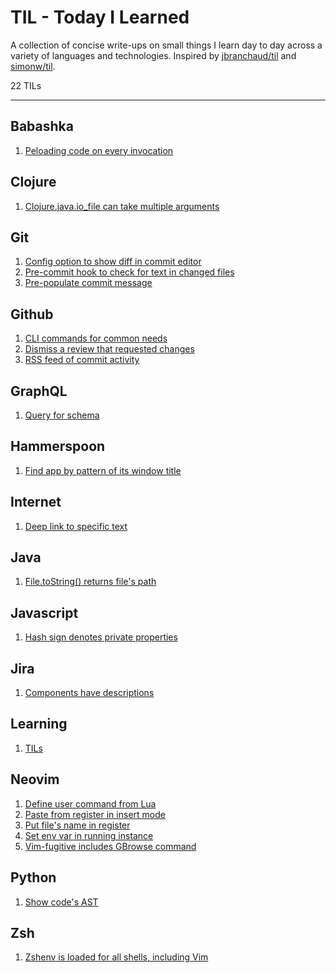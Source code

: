 # TIL - Today I Learned

A collection of concise write-ups on small things I learn day to day across a variety of languages and technologies. Inspired by [jbranchaud/til](https://github.com/jbranchaud/til) and [simonw/til](https://github.com/simonw/til).

22 TILs

---

## Babashka
1. [Peloading code on every invocation](https://github.com/exupero/til/blob/main/Babashka/Peloading%20code%20on%20every%20invocation.md)

## Clojure
1. [Clojure.java.io_file can take multiple arguments](https://github.com/exupero/til/blob/main/Clojure/Clojure.java.io_file%20can%20take%20multiple%20arguments.md)

## Git
1. [Config option to show diff in commit editor](https://github.com/exupero/til/blob/main/Git/Config%20option%20to%20show%20diff%20in%20commit%20editor.md)
2. [Pre-commit hook to check for text in changed files](https://github.com/exupero/til/blob/main/Git/Pre-commit%20hook%20to%20check%20for%20text%20in%20changed%20files.md)
3. [Pre-populate commit message](https://github.com/exupero/til/blob/main/Git/Pre-populate%20commit%20message.md)

## Github
1. [CLI commands for common needs](https://github.com/exupero/til/blob/main/Github/CLI%20commands%20for%20common%20needs.md)
2. [Dismiss a review that requested changes](https://github.com/exupero/til/blob/main/Github/Dismiss%20a%20review%20that%20requested%20changes.md)
3. [RSS feed of commit activity](https://github.com/exupero/til/blob/main/Github/RSS%20feed%20of%20commit%20activity.md)

## GraphQL
1. [Query for schema](https://github.com/exupero/til/blob/main/GraphQL/Query%20for%20schema.md)

## Hammerspoon
1. [Find app by pattern of its window title](https://github.com/exupero/til/blob/main/Hammerspoon/Find%20app%20by%20pattern%20of%20its%20window%20title.md)

## Internet
1. [Deep link to specific text](https://github.com/exupero/til/blob/main/Internet/Deep%20link%20to%20specific%20text.md)

## Java
1. [File.toString() returns file's path](https://github.com/exupero/til/blob/main/Java/File.toString()%20returns%20file's%20path.md)

## Javascript
1. [Hash sign denotes private properties](https://github.com/exupero/til/blob/main/Javascript/Hash%20sign%20denotes%20private%20properties.md)

## Jira
1. [Components have descriptions](https://github.com/exupero/til/blob/main/Jira/Components%20have%20descriptions.md)

## Learning
1. [TILs](https://github.com/exupero/til/blob/main/Learning/TILs.md)

## Neovim
1. [Define user command from Lua](https://github.com/exupero/til/blob/main/Neovim/Define%20user%20command%20from%20Lua.md)
2. [Paste from register in insert mode](https://github.com/exupero/til/blob/main/Neovim/Paste%20from%20register%20in%20insert%20mode.md)
3. [Put file's name in register](https://github.com/exupero/til/blob/main/Neovim/Put%20file's%20name%20in%20register.md)
4. [Set env var in running instance](https://github.com/exupero/til/blob/main/Neovim/Set%20env%20var%20in%20running%20instance.md)
5. [Vim-fugitive includes GBrowse command](https://github.com/exupero/til/blob/main/Neovim/Vim-fugitive%20includes%20GBrowse%20command.md)

## Python
1. [Show code's AST](https://github.com/exupero/til/blob/main/Python/Show%20code's%20AST.md)

## Zsh
1. [Zshenv is loaded for all shells, including Vim](https://github.com/exupero/til/blob/main/Zsh/Zshenv%20is%20loaded%20for%20all%20shells,%20including%20Vim.md)